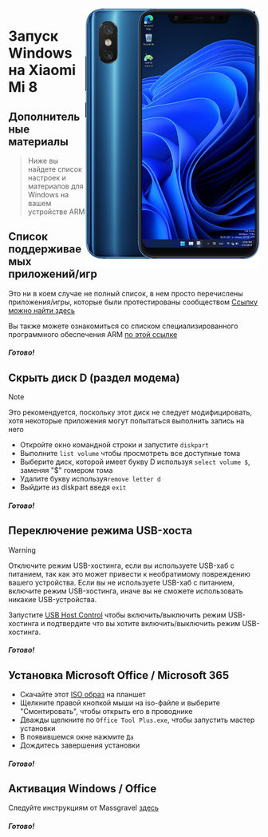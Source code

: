 <img align="right" src="https://github.com/n00b69/woa-dipper/blob/main/dipper.png" width="350" alt="Windows 11 running on dipper">

# Запуск Windows на Xiaomi Mi 8

## Дополнительные материалы
> Ниже вы найдете список настроек и материалов для Windows на вашем устройстве ARM

## Список поддерживаемых приложений/игр
Это ни в коем случае не полный список, в нем просто перечислены приложения/игры, которые были протестированы сообществом
[Ссылку можно найти здесь](https://docs.google.com/spreadsheets/d/1XYuoySgYQE0HL573sA-0RGMX7I4lt5rWJuQ8Z8yRJNY/edit?usp=drivesdk)

Вы также можете ознакомиться со списком специализированного программного обеспечения ARM [по этой ссылке](https://armrepo.ver.lt/)

##### Готово!

## Скрыть диск D (раздел модема)
> [!NOTE]
> Это рекомендуется, поскольку этот диск не следует модифицировать, хотя некоторые приложения могут попытаться выполнить запись на него

- Откройте окно командной строки и запустите ```diskpart```
- Выполните ```list volume``` чтобы просмотреть все доступные тома
- Выберите диск, которой имеет букву D используя ```select volume $```, заменяя "$" гомером тома
- Удалите букву используя```remove letter d```
- Выйдите из diskpart введя ```exit```

##### Готово!

## Переключение режима USB-хоста
> [!Warning]
> Отключите режим USB-хостинга, если вы используете USB-хаб с питанием, так как это может привести к необратимому повреждению вашего устройства. Если вы не используете USB-хаб с питанием, включите режим USB-хостинга, иначе вы не сможете использовать никакие USB-устройства.

Запустите [USB Host Control](https://github.com/erdilS/Port-Windows-11-Xiaomi-Pad-5/releases/tag/USBHost) чтобы включить/выключить режим USB-хостинга и подтвердите что вы хотите включить/выключить режим USB-хостинга.

##### Готово!

## Установка Microsoft Office / Microsoft 365
- Скачайте этот [ISO образ](https://mega.nz/file/hjAiSL4T#G7kOKpsUFpyL2UW9RQmY2e96urcQW5xZKdc7ciaNOy8) на планшет
- Щелкните правой кнопкой мыши на iso-файле и выберите "Смонтировать", чтобы открыть его в проводнике
- Дважды щелкните по `Office Tool Plus.exe`, чтобы запустить мастер установки
- В появившемся окне нажмите `Да`
- Дождитесь завершения установки

##### Готово!

## Активация Windows / Office
Следуйте инструкциям от Massgravel [здесь](https://github.com/massgravel/Microsoft-Activation-Scripts)

##### Готово!

